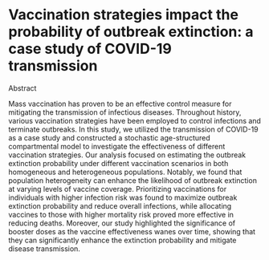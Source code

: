 # Vaccination strategies impact the probability of outbreak extinction: a case study of COVID-19 transmission


Abstract

Mass vaccination has proven to be an effective control measure for mitigating the transmission of infectious diseases. Throughout history, various vaccination strategies have been employed to control infections and terminate outbreaks. In this study, we utilized the transmission of COVID-19 as a case study and constructed a stochastic age-structured compartmental model to investigate the effectiveness of different vaccination strategies. Our analysis focused on estimating the outbreak extinction probability under different vaccination scenarios in both homogeneous and heterogeneous populations. Notably, we found that population heterogeneity can enhance the likelihood of outbreak extinction at varying levels of vaccine coverage. Prioritizing vaccinations for individuals with higher infection risk was found to maximize outbreak extinction probability and reduce overall infections, while allocating vaccines to those with higher mortality risk proved more effective in reducing deaths. Moreover, our study highlighted the significance of booster doses as the vaccine effectiveness wanes over time, showing that they can significantly enhance the extinction probability and mitigate disease transmission.
